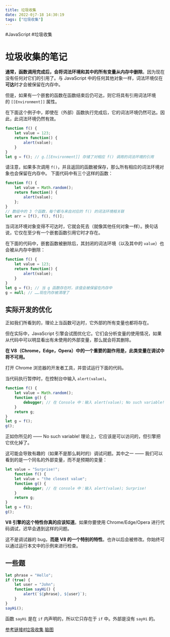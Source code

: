 ```yaml
---
title: 垃圾收集
date: 2022-0j7-18 14:30:19
tags: ["垃圾收集"]
---
```

#JavaScript #垃圾收集

# 垃圾收集的笔记

**通常，函数调用完成后，会将词法环境和其中的所有变量从内存中删除**。因为现在没有任何对它们的引用了。与 JavaScript 中的任何其他对象一样，词法环境仅在**可达**时才会被保留在内存中。

但是，如果有一个嵌套的函数在函数结束后仍可达，则它将具有引用词法环境的 `[[Environment]]` 属性。

在下面这个例子中，即使在（外部）函数执行完成后，它的词法环境仍然可达。因此，此词法环境仍然有效。


```js
function f() { 
	let value = 123;
	return function() {
		alert(value); 
	} 
} 
let g = f(); // g.[[Environment]] 存储了对相应 f() 调用的词法环境的引用
```

请注意，如果多次调用 `f()`，并且返回的函数被保存，那么所有相应的词法环境对象也会保留在内存中。
下面代码中有三个这样的函数：

```js
function f() { 
	let value = Math.random(); 
	return function() { 
		alert(value); 
	}; 
} 
// 数组中的 3 个函数，每个都与来自对应的 f() 的词法环境相关联 
let arr = [f(), f(), f()];
```

当词法环境对象变得不可达时，它就会死去（就像其他任何对象一样）。换句话说，它仅在至少有一个嵌套函数引用它时才存在。

在下面的代码中，嵌套函数被删除后，其封闭的词法环境（以及其中的 `value`）也会被从内存中删除：

```js
function f() { 
	let value = 123; 
	return function() { 
		alert(value); 
	} 
} 
let g = f(); // 当 g 函数存在时，该值会被保留在内存中 
g = null; // ……现在内存被清理了
```


## 实际开发的优化

正如我们所看到的，理论上当函数可达时，它外部的所有变量也都将存在。

但在实际中，JavaScript 引擎会试图优化它。它们会分析变量的使用情况，如果从代码中可以明显看出有未使用的外部变量，那么就会将其删除。

**在 V8（Chrome，Edge，Opera）中的一个重要的副作用是，此类变量在调试中将不可用。**


打开 Chrome 浏览器的开发者工具，并尝试运行下面的代码。

当代码执行暂停时，在控制台中输入 `alert(value)`。

```js
function f() { 
	let value = Math.random(); 
	function g() { 
		debugger; // 在 Console 中：输入 alert(value); No such variable! 
	} 
	return g; 
} 
let g = f(); 
g();
```

正如你所见的 —— No such variable! 理论上，它应该是可以访问的，但引擎把它优化掉了。

这可能会导致有趣的（如果不是那么耗时的）调试问题。其中之一 —— 我们可以看到的是一个同名的外部变量，而不是预期的变量：

```js
let value = "Surprise!"; 
	function f() { 
	let value = "the closest value"; 
	function g() { 
		debugger; // 在 console 中：输入 alert(value); Surprise! 
	} 
	return g; 
} 
let g = f(); 
g();
```

**V8 引擎的这个特性你真的应该知道**。如果你要使用 Chrome/Edge/Opera 进行代码调试，迟早会遇到这样的问题。

这不是调试器的 bug，**而是 V8 的一个特别的特性**。也许以后会被修改。你始终可以通过运行本文中的示例来进行检查。


## 一些题
```js
let phrase = "Hello"; 
if (true) { 
	let user = "John"; 
	function sayHi() { 
		alert(`${phrase}, ${user}`); 
	} 
} 
sayHi();
```

函数 `sayHi` 是在 `if` 内声明的，所以它只存在于 `if` 中。外部是没有 `sayHi` 的。














[参考链接#垃圾收集](https://zh.javascript.info/closure#la-ji-shou-ji)
[脑图](https://www.yuque.com/moyanfs/js/xg6x6a)